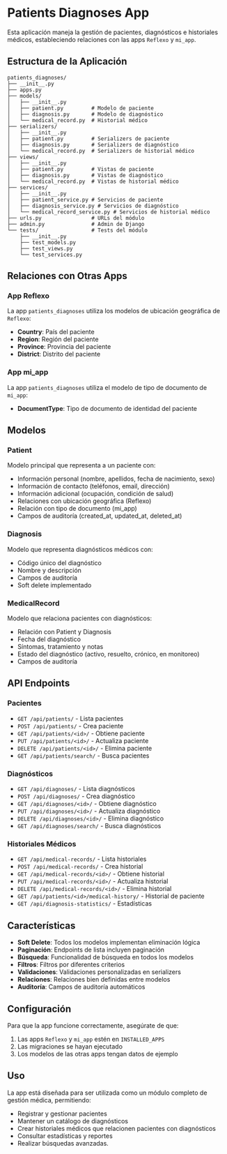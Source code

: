 # Patients Diagnoses App

Esta aplicación maneja la gestión de pacientes, diagnósticos e historiales médicos, estableciendo relaciones con las apps `Reflexo` y `mi_app`.

## Estructura de la Aplicación

```'''......
patients_diagnoses/
├── __init__.py
├── apps.py
├── models/
│   ├── __init__.py
│   ├── patient.py         # Modelo de paciente
│   ├── diagnosis.py       # Modelo de diagnóstico
│   └── medical_record.py  # Historial médico
├── serializers/
│   ├── __init__.py
│   ├── patient.py         # Serializers de paciente
│   ├── diagnosis.py       # Serializers de diagnóstico
│   └── medical_record.py  # Serializers de historial médico
├── views/
│   ├── __init__.py
│   ├── patient.py         # Vistas de paciente
│   ├── diagnosis.py       # Vistas de diagnóstico
│   └── medical_record.py  # Vistas de historial médico
├── services/
│   ├── __init__.py
│   ├── patient_service.py # Servicios de paciente
│   ├── diagnosis_service.py # Servicios de diagnóstico
│   └── medical_record_service.py # Servicios de historial médico
├── urls.py                # URLs del módulo
├── admin.py               # Admin de Django
└── tests/                 # Tests del módulo
    ├── __init__.py
    ├── test_models.py
    ├── test_views.py
    └── test_services.py
```

## Relaciones con Otras Apps

### App Reflexo
La app `patients_diagnoses` utiliza los modelos de ubicación geográfica de `Reflexo`:

- **Country**: País del paciente
- **Region**: Región del paciente  
- **Province**: Provincia del paciente
- **District**: Distrito del paciente

### App mi_app
La app `patients_diagnoses` utiliza el modelo de tipo de documento de `mi_app`:

- **DocumentType**: Tipo de documento de identidad del paciente

## Modelos

### Patient
Modelo principal que representa a un paciente con:
- Información personal (nombre, apellidos, fecha de nacimiento, sexo)
- Información de contacto (teléfonos, email, dirección)
- Información adicional (ocupación, condición de salud)
- Relaciones con ubicación geográfica (Reflexo)
- Relación con tipo de documento (mi_app)
- Campos de auditoría (created_at, updated_at, deleted_at)

### Diagnosis
Modelo que representa diagnósticos médicos con:
- Código único del diagnóstico
- Nombre y descripción
- Campos de auditoría
- Soft delete implementado

### MedicalRecord
Modelo que relaciona pacientes con diagnósticos:
- Relación con Patient y Diagnosis
- Fecha del diagnóstico
- Síntomas, tratamiento y notas
- Estado del diagnóstico (activo, resuelto, crónico, en monitoreo)
- Campos de auditoría

## API Endpoints

### Pacientes
- `GET /api/patients/` - Lista pacientes
- `POST /api/patients/` - Crea paciente
- `GET /api/patients/<id>/` - Obtiene paciente
- `PUT /api/patients/<id>/` - Actualiza paciente
- `DELETE /api/patients/<id>/` - Elimina paciente
- `GET /api/patients/search/` - Busca pacientes

### Diagnósticos
- `GET /api/diagnoses/` - Lista diagnósticos
- `POST /api/diagnoses/` - Crea diagnóstico
- `GET /api/diagnoses/<id>/` - Obtiene diagnóstico
- `PUT /api/diagnoses/<id>/` - Actualiza diagnóstico
- `DELETE /api/diagnoses/<id>/` - Elimina diagnóstico
- `GET /api/diagnoses/search/` - Busca diagnósticos

### Historiales Médicos
- `GET /api/medical-records/` - Lista historiales
- `POST /api/medical-records/` - Crea historial
- `GET /api/medical-records/<id>/` - Obtiene historial
- `PUT /api/medical-records/<id>/` - Actualiza historial
- `DELETE /api/medical-records/<id>/` - Elimina historial
- `GET /api/patients/<id>/medical-history/` - Historial de paciente
- `GET /api/diagnosis-statistics/` - Estadísticas

## Características

- **Soft Delete**: Todos los modelos implementan eliminación lógica
- **Paginación**: Endpoints de lista incluyen paginación
- **Búsqueda**: Funcionalidad de búsqueda en todos los modelos
- **Filtros**: Filtros por diferentes criterios
- **Validaciones**: Validaciones personalizadas en serializers
- **Relaciones**: Relaciones bien definidas entre modelos
- **Auditoría**: Campos de auditoría automáticos

## Configuración

Para que la app funcione correctamente, asegúrate de que:

1. Las apps `Reflexo` y `mi_app` estén en `INSTALLED_APPS`
2. Las migraciones se hayan ejecutado
3. Los modelos de las otras apps tengan datos de ejemplo

## Uso

La app está diseñada para ser utilizada como un módulo completo de gestión médica, permitiendo:

- Registrar y gestionar pacientes
- Mantener un catálogo de diagnósticos
- Crear historiales médicos que relacionen pacientes con diagnósticos
- Consultar estadísticas y reportes
- Realizar búsquedas avanzadas.
